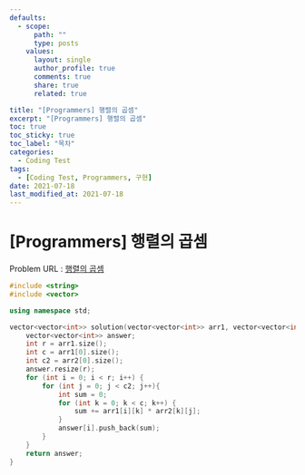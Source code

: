 ```yaml
---
defaults:
  - scope:
      path: ""
      type: posts
    values:
      layout: single
      author_profile: true
      comments: true
      share: true
      related: true

title: "[Programmers] 행렬의 곱셈"
excerpt: "[Programmers] 행렬의 곱셈"
toc: true
toc_sticky: true
toc_label: "목차"
categories:
  - Coding Test
tags:
  - [Coding Test, Programmers, 구현]
date: 2021-07-18
last_modified_at: 2021-07-18
---
```

# [Programmers] 행렬의 곱셈

Problem URL : [행렬의 곱셈](https://programmers.co.kr/learn/courses/30/lessons/12949)

```cpp
#include <string>
#include <vector>

using namespace std;

vector<vector<int>> solution(vector<vector<int>> arr1, vector<vector<int>> arr2) {
    vector<vector<int>> answer;
    int r = arr1.size();
    int c = arr1[0].size();
    int c2 = arr2[0].size();
    answer.resize(r);
    for (int i = 0; i < r; i++) {
        for (int j = 0; j < c2; j++){
            int sum = 0;
            for (int k = 0; k < c; k++) {
                sum += arr1[i][k] * arr2[k][j];
            }
            answer[i].push_back(sum);
        }
    }
    return answer;
}
```

